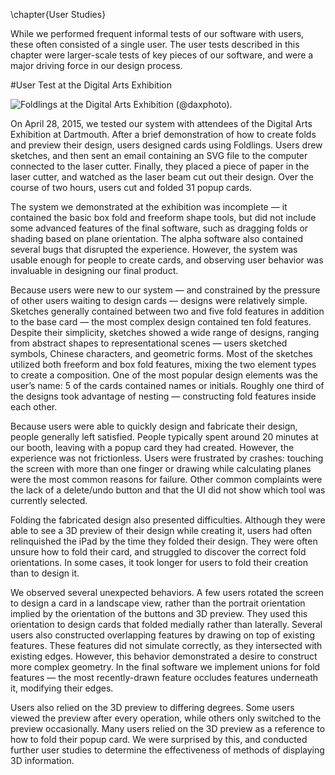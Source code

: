 \chapter{User Studies}

While we performed frequent informal tests of our software with users, these often consisted of a single user.  The user tests described in this chapter were larger-scale tests of key pieces of our software, and were a major driving force in our design process.

#User Test at the	 Digital Arts Exhibition 

![Foldlings at the Digital Arts Exhibition (@daxphoto).](figures/50_User_Study_Dax/dax_facebook_credit_Julietta_Gervase)

On April 28, 2015, we tested our system with attendees of the Digital Arts Exhibition at Dartmouth. After a brief demonstration of how to create folds and preview their design, users designed cards using Foldlings.  Users drew sketches, and then sent an email containing an SVG file to the computer connected to the laser cutter.  Finally, they placed a piece of paper in the laser cutter, and watched as the laser beam cut out their design.  Over the course of two hours, users cut and folded 31 popup cards. 

The system we demonstrated at the exhibition was incomplete — it contained the basic box fold and freeform shape tools, but did not include some advanced features of the final software, such as dragging folds or shading based on plane orientation.  The alpha software also contained several bugs that disrupted the experience.  However, the system was usable enough for people to create cards, and observing user behavior was invaluable in designing our final product.

Because users were new to our system — and constrained by the pressure of other users waiting to design cards — designs were relatively simple. Sketches generally contained between two and five fold features in addition to the base card — the most complex design contained ten fold features.  Despite their simplicity, sketches showed a wide range of designs, ranging from abstract shapes to representational scenes — users sketched symbols, Chinese characters, and geometric forms.  Most of the sketches utilized both freeform and box fold features, mixing the two element types to create a composition.  One of the most popular design elements was the user’s name: 5 of the cards contained names or initials.  Roughly one third of the designs took advantage of nesting — constructing fold features inside each other.  

Because users were able to quickly design and fabricate their design, people generally left satisfied.  People typically spent around 20 minutes at our booth, leaving with a popup card they had created.  However, the experience was not frictionless. Users were frustrated by crashes: touching the screen with more than one finger or drawing while calculating planes were the most common reasons for failure.  Other common complaints were the lack of a delete/undo button and that the UI did not show which tool was currently selected.

Folding the fabricated design also presented difficulties.  Although they were able to see a 3D preview of their design while creating it, users had often relinquished the iPad by the time they folded their design.  They were often unsure how to fold their card, and struggled to discover the correct fold orientations.  In some cases, it took longer for users to fold their creation than to design it.

We observed several unexpected behaviors.  A few users rotated the screen to design a card in a landscape view, rather than the portrait orientation implied by the orientation of the buttons and 3D preview.  They used this orientation to design cards that folded medially rather than laterally.  Several users also constructed overlapping features by drawing on top of existing features.  These features did not simulate correctly, as they intersected with existing edges.  However, this behavior demonstrated a desire to construct more complex geometry.  In the final software we implement unions for fold features  — the most recently-drawn feature occludes features underneath it, modifying their edges.  

Users also relied on the 3D preview to differing degrees.  Some users viewed the preview after every operation, while others only switched to the preview occasionally. Many users relied on the 3D preview as a reference to how to fold their popup card. We were surprised by this, and conducted further user studies to determine the effectiveness of methods of displaying 3D information. 
